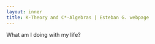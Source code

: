 ```yaml
---
layout: inner
title: K-Theory and C*-Algebras | Esteban G. webpage
---
```


<p>What am I doing with my life?</p>
